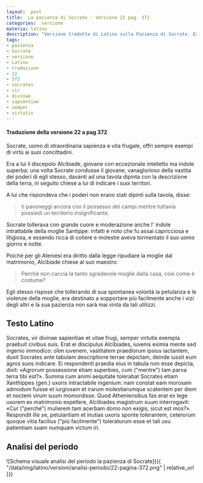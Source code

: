 ```yaml
---
layout:  post
title:  La pazienza di Socrate - Versione 22 pag. 372
categories:  versione
materia: latino
description: "Versione tradotta di Latino sulla Pazienza di Socrate. Esercizio 22 a pagina 372."
tags:
- pazienza
- Socrate
- versione
- Latino
- traduzione
- 22
- 372
- socrates
- vir
- divinae
- sapientiae
- semper
- virtutis
---
```


#### Traduzione della versione 22 a pag 372


Socrate, uomo di straordinaria sapienza e vita frugale, offrì sempre esempi di virtù ai suoi concittadini. 


Era a lui il discepolo Alcibiade, giovane con eccezionale intelletto ma indole superba: una volta Socrate condusse il giovane, vanaglorioso della vastita dei poderi di egli stesso, davanti ad una tavola dipinta con la descrizione della terra, in seguito chiese a lui di indicare i suoi territori. 


A lui che rispondeva che  i poderi non erano stati dipinti sulla tavola, disse: 

> ti pavoneggi ancora con il possesso dei campi mentre tuttavia possiedi un territorio insignificante.

Socrate tollerava con grande cuore e moderazione anche l' indole intrattabile della moglie Santippe: infatti è noto che fu assai capricciosa  e litigiosa, e  essendo ricca di collere e molestie aveva tormentato il suo uomo giorno e notte.


Poiché per gli Ateniesi era diritto dalla legge ripudiare la moglie dal matrimonio, Alcibiade chiese al suo maestro: 

> Perché non caccia la tanto sgradevole moglie dalla casa, così come è costume? 

Egli stesso rispose che tollerando di sua spontanea volontà la petulanza e le violenze della moglie, era destinato a sopportare più facilmente anche i vizi degli altri e la sua pazienza non sarà mai vinta da tali utilizzi.

## Testo Latino

Socrates, vir divinae sapientiae et vitae frugi, semper virtutis exempla praebuit civibus suis. Erat ei discipulus Alcibiades, iuvenis eximia mente sed ingenio immodico: olim iuvenem, vastitatem praediorum ipsius iactantem, duxit Socrates ante tabulam descriptione terrae depictam, deinde iussit eum agros suos indicare. Ei respondenti praedia eius in tabula non esse depicta, dixit: «Agrorum possessione etiam superbies, cum ("mentre") tam parva terra tibi est?». Summa cum animi aequitate tolerabat Socrates etiam Xanthippes (gen.) uxoris intractabile ingenium: nam constat eam morosam admodum fuisse et iurgiosam et irarum molestiarumque scatentem per diem et noctem virum suum momordisse. Quod Atheniensibus fas erat ex lege uxorem ex matrimonio expellere, Alcibiades magistrum suum interrogavit: «Cur ("perché") mulierem tam acerbam domo non exigis, sicut est mos?». Respondit ille se, petulantiam et inutias uxoris sponte tolerantem, ceterorum quoque vitia facilius ("più facilmente") toleraturum esse et tali usu patientiam suam numquam victum iri.

## Analisi del periodo

![Schema visuale analisi del periodo la pazienza di Socrate]({{ "/data/img/latino/versioni/analisi-periodo/22-pagina-372.png" | relative_url }})